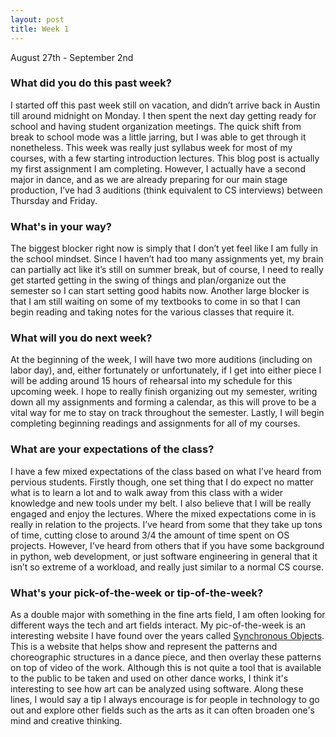 ```yaml
---
layout: post
title: Week 1
---
```


August 27th - September 2nd

### What did you do this past week?


I started off this past week still on vacation, and didn’t arrive back in Austin till around midnight on Monday. I then spent the next day getting ready for school and having student organization meetings. The quick shift from break to school mode was a little jarring, but I was able to get through it nonetheless. This week was really just syllabus week for most of my courses, with a few starting introduction lectures. This blog post is actually my first assignment I am completing. However, I actually have a second major in dance, and as we are already preparing for our main stage production, I’ve had 3 auditions (think equivalent to CS interviews) between Thursday and Friday.


### What's in your way?


The biggest blocker right now is simply that I don’t yet feel like I am fully in the school mindset. Since I haven’t had too many assignments yet, my brain can partially act like it’s still on summer break, but of course, I need to really get started getting in the swing of things and plan/organize out the semester so I can start setting good habits now. Another large blocker is that I am still waiting on some of my textbooks to come in so that I can begin reading and taking notes for the various classes that require it.


### What will you do next week?


At the beginning of the week, I will have two more auditions (including on labor day), and, either fortunately or unfortunately, if I get into either piece I will be adding around 15 hours of rehearsal into my schedule for this upcoming week. I hope to really finish organizing out my semester, writing down all my assignments and forming a calendar, as this will prove to be a vital way for me to stay on track throughout the semester. Lastly, I will begin completing beginning readings and assignments for all of my courses.


### What are your expectations of the class?


I have a few mixed expectations of the class based on what I’ve heard from pervious students. Firstly though, one set thing that I do expect no matter what is to learn a lot and to walk away from this class with a wider knowledge and new tools under my belt. I also believe that I will be really engaged and enjoy the lectures. Where the mixed expectations come in is really in relation to the projects. I’ve heard from some that they take up tons of time, cutting close to around 3/4 the amount of time spent on OS projects. However, I’ve heard from others that if you have some background in python, web development, or just software engineering in general that it isn’t so extreme of a workload, and really just similar to a normal CS course.


### What's your pick-of-the-week or tip-of-the-week?


As a double major with something in the fine arts field, I am often looking for different ways the tech and art fields interact. My pic-of-the-week is an interesting website I have found over the years called [Synchronous Objects](https://synchronousobjects.osu.edu/content.html#/TheDance). This is a website that helps show and represent the patterns and choreographic structures in a dance piece, and then overlay these patterns on top of video of the work. Although this is not quite a tool that is available to the public to be taken and used on other dance works, I think it's interesting to see how art can be analyzed using software. Along these lines, I would say a tip I always encourage is for people in technology to go out and explore other fields such as the arts as it can often broaden one's mind and creative thinking.
